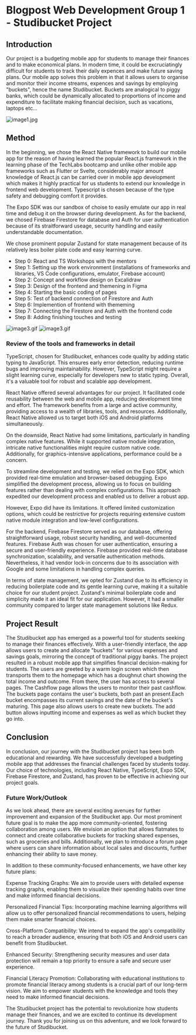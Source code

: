 # Blogpost Web Development Group 1 - Studibucket Project

## Introduction

Our project is a budgeting mobile app for students to manage their finances and to make economical plans. In modern time, it could be excruciatingly difficult for students to track their daily expences and make future saving plans. Our mobile app solves this problem in that it allows users to organise and monitor their income streams, expences and savings by employing "buckets", hence the name Studibucket. Buckets are analogical to piggy banks, which could be dynamically allocated to proportions of income and expenditure to facilitate making financial decision, such as vacations, laptops etc...

![image1.jpg](../_resources/piggy_bank.jpg)

## Method

In the beginning, we chose the React Native framework to build our mobile app for the reason of having learned the popular React.js framework in the learning phase of the TechLabs bootcamp and unlike other mobile app frameworks such as Flutter or Svelte, considerably major amount knowledge of React.js can be carried over in mobile app development which makes it highly practical for us students to extend our knowledge in frontend web development. Typescript is chosen because of the type safety and debugging comfort it provides.

The Expo SDK was our sandbox of choise to easily emulate our app in real time and debug it on the browser during development. As for the backend, we chosed Firebase Firestore for database and Auth for user authentication because of its straitforward useage, security handling and easily understandable documentation.

We chose prominent popular Zustand for state management because of its relatively less boiler plate code and easy learning curve.

- Step 0: React and TS Workshops with the mentors
- Step 1: Setting up the work environment (installations of frameworks and libraries, VS Code configurations, emulator, Firebase account)
- Step 2: Concept and workflow design on Excalidraw
- Step 3: Design of the frontend and themening in Figma
- Step 4: Starting the basic coding of pages
- Step 5: Test of backend connection of Firestore and Auth
- Step 6: Implemention of frontend with thememing
- Step 7: Connecting the Firestore and Auth with the frontend code
- Step 8: Adding finishing touches and testing

![image3.gif](../_resources/Figma.png)
![image3.gif](../_resources/Screenshot%20from%202023-10-07%2013-17-30.png)

### Review of the tools and frameworks in detail

TypeScript, chosen for Studibucket, enhances code quality by adding static typing to JavaScript. This ensures early error detection, reducing runtime bugs and improving maintainability. However, TypeScript might require a slight learning curve, especially for developers new to static typing. Overall, it's a valuable tool for robust and scalable app development.

React Native offered several advantages for our project. It facilitated code reusability between the web and mobile app, reducing development time and effort. The framework benefits from a large and active community, providing access to a wealth of libraries, tools, and resources. Additionally, React Native allowed us to target both iOS and Android platforms simultaneously.

On the downside, React Native had some limitations, particularly in handling complex native features. While it supported native module integration, intricate native functionalities might require custom native code. Additionally, for graphics-intensive applications, performance could be a concern.

To streamline development and testing, we relied on the Expo SDK, which provided real-time emulation and browser-based debugging. Expo simplified the development process, allowing us to focus on building features rather than dealing with complex configurations. This approach expedited our development process and enabled us to deliver a robust app.

However, Expo did have its limitations. It offered limited customization options, which could be restrictive for projects requiring extensive custom native module integration and low-level configurations.

For the backend, Firebase Firestore served as our database, offering straightforward usage, robust security handling, and well-documented features. Firebase Auth was chosen for user authentication, ensuring a secure and user-friendly experience. Firebase provided real-time database synchronization, scalability, and versatile authentication methods. Nevertheless, it had vendor lock-in concerns due to its association with Google and some limitations in handling complex queries.

In terms of state management, we opted for Zustand due to its efficiency in reducing boilerplate code and its gentle learning curve, making it a suitable choice for our student project. Zustand's minimal boilerplate code and simplicity made it an ideal fit for our application. However, it had a smaller community compared to larger state management solutions like Redux.

## Project Result

The Studibucket app has emerged as a powerful tool for students seeking to manage their finances effectively. With a user-friendly interface, the app allows users to create and allocate "buckets" for various expenses and savings goals, mirroring the concept of traditional piggy banks. The project resulted in a robust mobile app that simplifies financial decision-making for students.
The users are greeted by a warm login screen which then transports them to the homepage which has a doughnut chart showing the total income and outcome. From there, the user has access to several pages. The Cashflow page allows the users to monitor their past cashflow. The buckets page contains the user's buckets, both past an present.Each bucket encompasses its current savings and the date of the bucket's maturing. This page also allows users to create new buckets. The add button allows inputting income and expenses as well as which bucket they go into.

## Conclusion

In conclusion, our journey with the Studibucket project has been both educational and rewarding. We have successfully developed a budgeting mobile app that addresses the financial challenges faced by students today. Our choice of technologies, including React Native, TypeScript, Expo SDK, Firebase Firestore, and Zustand, has proven to be effective in achieving our project goals.

### Future Work/Outlook

As we look ahead, there are several exciting avenues for further improvement and expansion of the Studibucket app. Our most prominent future goal is to make the app more community-oriented, fostering collaboration among users. We envision an option that allows flatmates to connect and create collaborative buckets for tracking shared expenses, such as groceries and bills. Additionally, we plan to introduce a forum page where users can share information about local sales and discounts, further enhancing their ability to save money.

In addition to these community-focused enhancements, we have other key future plans:

Expense Tracking Graphs: We aim to provide users with detailed expense tracking graphs, enabling them to visualize their spending habits over time and make informed financial decisions.

Personalized Financial Tips: Incorporating machine learning algorithms will allow us to offer personalized financial recommendations to users, helping them make smarter financial choices.

Cross-Platform Compatibility: We intend to expand the app's compatibility to reach a broader audience, ensuring that both iOS and Android users can benefit from Studibucket.

Enhanced Security: Strengthening security measures and user data protection will remain a top priority to ensure a safe and secure user experience.

Financial Literacy Promotion: Collaborating with educational institutions to promote financial literacy among students is a crucial part of our long-term vision. We aim to empower students with the knowledge and tools they need to make informed financial decisions.

The Studibucket project has the potential to revolutionize how students manage their finances, and we are excited to continue its development journey. Thank you for joining us on this adventure, and we look forward to the future of Studibucket.
